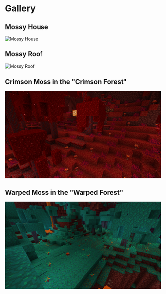 # Gallery

## Mossy House

![Mossy House](https://github.com/NemoNotFound/NemoNotFound/blob/master/resources/minecraft_projects/galleries/nemos_mossy_blocks/mossy_house.png?raw=true)

## Mossy Roof

![Mossy Roof](https://github.com/NemoNotFound/NemoNotFound/blob/master/resources/minecraft_projects/galleries/nemos_mossy_blocks/mossy_roof.png?raw=true)

## Crimson Moss in the "Crimson Forest"

![Crimson Moss in the "Crimson Forest"](https://github.com/NemoNotFound/NemoNotFound/blob/master/resources/minecraft_projects/galleries/nemos_mossy_blocks/crimson_moss.png?raw=true)

## Warped Moss in the "Warped Forest"

![Warped Moss in the "Warped Forest"](https://github.com/NemoNotFound/NemoNotFound/blob/master/resources/minecraft_projects/galleries/nemos_mossy_blocks/warped_moss.png?raw=true)
